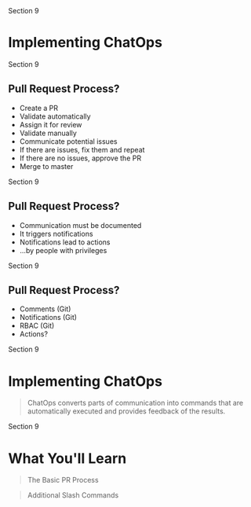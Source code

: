 <!-- .slide: class="center" -->
<div class="eyebrow">Section 9</div>

# Implementing ChatOps


<!-- .slide: class="light" -->
<div class="eyebrow">Section 9</div>

## Pull Request Process?

* Create a PR <!-- .element: class="fragment" -->
* Validate automatically <!-- .element: class="fragment" -->
* Assign it for review <!-- .element: class="fragment" -->
* Validate manually <!-- .element: class="fragment" -->
* Communicate potential issues <!-- .element: class="fragment" -->
* If there are issues, fix them and repeat <!-- .element: class="fragment" -->
* If there are no issues, approve the PR <!-- .element: class="fragment" -->
* Merge to master <!-- .element: class="fragment" -->


<!-- .slide: class="light" -->
<div class="eyebrow">Section 9</div>

## Pull Request Process?

* Communication must be documented <!-- .element: class="fragment" -->
* It triggers notifications <!-- .element: class="fragment" -->
* Notifications lead to actions <!-- .element: class="fragment" -->
* ...by people with privileges <!-- .element: class="fragment" -->


<!-- .slide: class="light" -->
<div class="eyebrow">Section 9</div>

## Pull Request Process?

* Comments (Git) <!-- .element: class="fragment" -->
* Notifications (Git) <!-- .element: class="fragment" -->
* RBAC (Git) <!-- .element: class="fragment" -->
* Actions? <!-- .element: class="fragment" -->


<!-- .slide: class="light" -->
<div class="eyebrow">Section 9</div>

# Implementing ChatOps

> ChatOps converts parts of communication into commands that are automatically executed and provides feedback of the results.


<!-- .slide: class="light" -->
<div class="eyebrow">Section 9</div>

# What You'll Learn

> The Basic PR Process

> Additional Slash Commands
